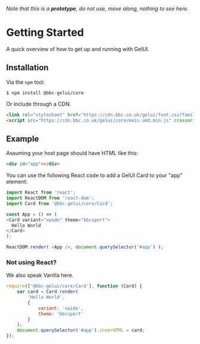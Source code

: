 _Note that this is a **prototype**, do not use, move along, nothing to see here._


# Getting Started

A quick overview of how to get up and running with GelUI.

## Installation

Via the `npm` tool.

```
$ npm install @bbc-gelui/core
```

Or include through a CDN.

```html
<link rel="stylesheet" href="https://cdn.bbc.co.uk/gelui/font.css?family=Reith:300,400,500">
<script src="https://cdn.bbc.co.uk/gelui/core/main.umd.min.js" crossorigin="anonymous"></script>
```

## Example

Assuming your host page should have HTML like this:

```html
<div id="app"></div>
```

You can use the following React code to add a GelUI Card to your "app" element:

```js
import React from 'react';
import ReactDOM from 'react-dom';
import Card from '@bbc-gelui/core/Card';

const App = () => (
<Card variant="xwide" theme="bbcsport">
  Hello World
</Card>
);

ReactDOM.render( <App />, document.querySelector('#app') );
```

### Not using React?

We also speak Vanilla here.

```js
require(['@bbc-gelui/core/Card'], function (Card) {
	var card = Card.render(
		'Hello World',
		{
			variant: 'xwide',
			theme: 'bbcsport'
		}
	);
	document.querySelector('#app').innerHTML = card;
});
```